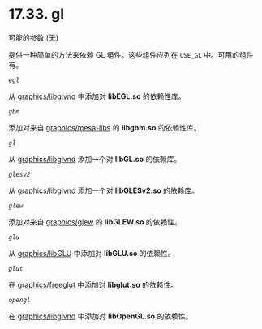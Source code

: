 # 17.33. gl

可能的参数:(无)

提供一种简单的方法来依赖 GL 组件。这些组件应列在 `USE_GL` 中。可用的组件有。

*`egl`*

从 [graphics/libglvnd](https://cgit.freebsd.org/ports/tree/graphics/libglvnd/pkg-descr) 中添加对 **libEGL.so** 的依赖性库。

*`gbm`*

添加对来自 [graphics/mesa-libs](https://cgit.freebsd.org/ports/tree/graphics/mesa-libs/pkg-descr) 的 **libgbm.so** 的依赖性库。

*`gl`*

从 [graphics/libglvnd](https://cgit.freebsd.org/ports/tree/graphics/libglvnd/pkg-descr) 添加一个对 **libGL.so** 的依赖库。

*`glesv2`*

从 [graphics/libglvnd](https://cgit.freebsd.org/ports/tree/graphics/libglvnd/pkg-descr) 添加一个对 **libGLESv2.so** 的依赖库。

*`glew`*

添加对来自 [graphics/glew](https://cgit.freebsd.org/ports/tree/graphics/glew/pkg-descr) 的 **libGLEW.so** 的依赖性。

*`glu`*

从 [graphics/libGLU](https://cgit.freebsd.org/ports/tree/graphics/libGLU/pkg-descr) 中添加对 **libGLU.so** 的依赖性。

*`glut`*

在 [graphics/freeglut](https://cgit.freebsd.org/ports/tree/graphics/freeglut/pkg-descr) 中添加对 **libglut.so** 的依赖性。

*`opengl`*

在 [graphics/libglvnd](https://cgit.freebsd.org/ports/tree/graphics/libglvnd/pkg-descr) 中添加对 **libOpenGL.so** 的依赖性。
